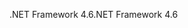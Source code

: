 <span data-ttu-id="15e37-101">.NET Framework 4.6</span><span class="sxs-lookup"><span data-stu-id="15e37-101">.NET Framework 4.6</span></span>